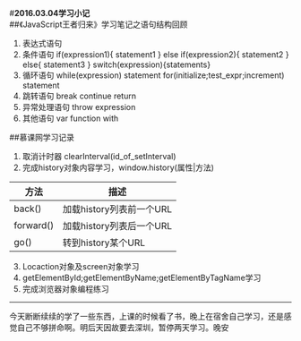 #**2016.03.04学习小记**
<br/>
##《JavaScript王者归来》学习笔记之语句结构回顾

1. 表达式语句
2. 条件语句
if(expression1){
statement1
}
else if(expression2){
statement2
}
else{
statement3
}
switch(expression){statements}
3. 循环语句
while(expression)
statement
for(initialize;test_expr;increment)
statement
4. 跳转语句
break
continue
return
5. 异常处理语句
throw expression
6. 其他语句
var
function
with

##慕课网学习记录
1. 取消计时器 clearInterval(id_of_setInterval)
2. 完成history对象内容学习，window.history(属性|方法)

方法|描述
------|-------
back()|加载history列表前一个URL
forward()|加载history列表后一个URL
go()|转到history某个URL

3. Locaction对象及screen对象学习
4. getElementById;getElementByName;getElementByTagName学习
5. 完成浏览器对象编程练习
***
今天断断续续的学了一些东西，上课的时候看了书，晚上在宿舍自己学习，还是感觉自己不够拼命啊。明后天因故要去深圳，暂停两天学习。晚安